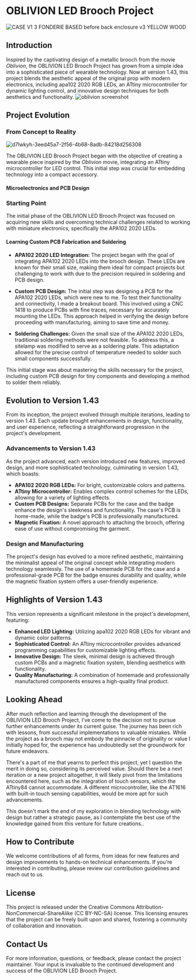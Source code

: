 # OBLIVION LED Brooch Project
![CASE V1 3 FONDERIE BASED before back enclosure v3 YELLOW WOOD](https://github.com/adelkheniche/OBLIVION/assets/12121516/6971b31e-dab0-41e9-8682-0135ced04ab1)


## Introduction

Inspired by the captivating design of a metallic brooch from the movie *Oblivion*, the OBLIVION LED Brooch Project has grown from a simple idea into a sophisticated piece of wearable technology. Now at version 1.43, this project blends the aesthetic appeal of the original prop with modern electronics, including apa102 2020 RGB LEDs, an ATtiny microcontroller for dynamic lighting control, and innovative design techniques for both aesthetics and functionality.
![oblivion screenshot](https://user-images.githubusercontent.com/12121516/116205723-51602b00-a73e-11eb-84bd-beb9082ee84f.png)

## Project Evolution

### From Concept to Reality
![d7lwkyh-3eed45a7-2f56-4b68-8adb-84218d256308](https://user-images.githubusercontent.com/12121516/116202839-51aaf700-a73b-11eb-8936-087ac67236fd.png)

The OBLIVION LED Brooch Project began with the objective of creating a wearable piece inspired by the *Oblivion* movie, integrating an ATtiny microcontroller for LED control. This initial step was crucial for embedding technology into a compact accessory.

#### Microelectronics and PCB Design

### Starting Point

The initial phase of the OBLIVION LED Brooch Project was focused on acquiring new skills and overcoming technical challenges related to working with miniature electronics, specifically the APA102 2020 LEDs.

#### Learning Custom PCB Fabrication and Soldering

- **APA102 2020 LED Integration:** The project began with the goal of integrating APA102 2020 LEDs into the brooch design. These LEDs are known for their small size, making them ideal for compact projects but challenging to work with due to the precision required in soldering and PCB design.

- **Custom PCB Design:** The initial step was designing a PCB for the APA102 2020 LEDs, which were new to me. To test their functionality and connectivity, I made a breakout board. This involved using a CNC 1418 to produce PCBs with fine traces, necessary for accurately mounting the LEDs. This approach helped in verifying the design before proceeding with manufacturing, aiming to save time and money.

- **Soldering Challenges:** Given the small size of the APA102 2020 LEDs, traditional soldering methods were not feasible. To address this, a sitelamp was modified to serve as a soldering plate. This adaptation allowed for the precise control of temperature needed to solder such small components successfully.

This initial stage was about mastering the skills necessary for the project, including custom PCB design for tiny components and developing a method to solder them reliably.

## Evolution to Version 1.43

From its inception, the project evolved through multiple iterations, leading to version 1.43. Each update brought enhancements in design, functionality, and user experience, reflecting a straightforward progression in the project's development.

### Advancements to Version 1.43

As the project advanced, each version introduced new features, improved design, and more sophisticated technology, culminating in version 1.43, which boasts:

- **APA102 2020 RGB LEDs:** For bright, customizable colors and patterns.
- **ATtiny Microcontroller:** Enables complex control schemes for the LEDs, allowing for a variety of lighting effects.
- **Custom PCB Designs:** Separate PCBs for the case and the badge enhance the design's sleekness and functionality. The case's PCB is home-made, while the badge's PCB is professionally manufactured.
- **Magnetic Fixation:** A novel approach to attaching the brooch, offering ease of use without compromising the garment.

### Design and Manufacturing

The project's design has evolved to a more refined aesthetic, maintaining the minimalist appeal of the original concept while integrating modern technology seamlessly. The use of a homemade PCB for the case and a professional-grade PCB for the badge ensures durability and quality, while the magnetic fixation system offers a user-friendly experience.

## Highlights of Version 1.43

This version represents a significant milestone in the project's development, featuring:

- **Enhanced LED Lighting:** Utilizing apa102 2020 RGB LEDs for vibrant and dynamic color patterns.
- **Sophisticated Control:** An ATtiny microcontroller provides advanced programming capabilities for customizable lighting effects.
- **Innovative Design:** The sleek, minimal design is achieved through custom PCBs and a magnetic fixation system, blending aesthetics with functionality.
- **Quality Manufacturing:** A combination of homemade and professionally manufactured components ensures a high-quality final product.

## Looking Ahead

  After much reflection and learning through the development of the OBLIVION LED Brooch Project, I've come to the decision not to pursue further enhancements under its current guise. The journey has been rich with lessons, from successful implementations to valuable mistakes. While the project as a brooch may not embody the pinnacle of originality or value I initially hoped for, the experience has undoubtedly set the groundwork for future endeavors.

There's a part of me that yearns to perfect this project, yet I question the merit in doing so, considering its perceived value. Should there be a next iteration or a new project altogether, it will likely pivot from the limitations encountered here, such as the integration of touch sensors, which the ATtiny84 cannot accommodate. A different microcontroller, like the AT1616 with built-in touch sensing capabilities, would be more apt for such advancements.

This doesn't mark the end of my exploration in blending technology with design but rather a strategic pause, as I contemplate the best use of the knowledge gained from this venture for future creations..

## How to Contribute

We welcome contributions of all forms, from ideas for new features and design improvements to hands-on technical enhancements. If you're interested in contributing, please review our contribution guidelines and reach out to us.

## License

This project is released under the Creative Commons Attribution-NonCommercial-ShareAlike (CC BY-NC-SA) license. This licensing ensures that the project can be freely built upon and shared, fostering a community of collaboration and innovation.

## Contact Us

For more information, questions, or feedback, please contact the project maintainer. Your input is invaluable to the continued development and success of the OBLIVION LED Brooch Project.
